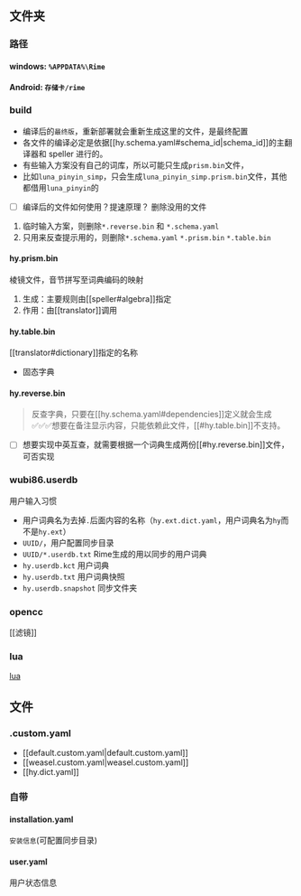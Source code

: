 ## 文件夹
### 路径
#### windows: `%APPDATA%\Rime`
#### Android: `存储卡/rime`

### build
- 编译后的`最终版`，重新部署就会重新生成这里的文件，是最终配置
- 各文件的编译必定是依据[[hy.schema.yaml#schema_id|schema_id]]的主翻译器和 speller 进行的。
- 有些输入方案没有自己的词库，所以可能只生成`prism.bin`文件，
- 比如`luna_pinyin_simp`，只会生成`luna_pinyin_simp.prism.bin`文件，其他都借用`luna_pinyin`的
- [ ] 编译后的文件如何使用？提速原理？
删除没用的文件
1. 临时输入方案，则删除`*.reverse.bin` 和 `*.schema.yaml`
2. 只用来反查提示用的，则删除`*.schema.yaml` `*.prism.bin` `*.table.bin`

#### hy.prism.bin
棱镜文件，音节拼写至词典编码的映射
1. 生成：主要规则由[[speller#algebra]]指定
2. 作用：由[[translator]]调用


#### hy.table.bin
[[translator#dictionary]]指定的名称
- 固态字典

#### hy.reverse.bin
> 反查字典，只要在[[hy.schema.yaml#dependencies]]定义就会生成
✅✅✅想要在备注显示内容，只能依赖此文件，[[#hy.table.bin]]不支持。
- [ ] 想要实现中英互查，就需要根据一个词典生成两份[[#hy.reverse.bin]]文件，可否实现

### wubi86.userdb
用户输入习惯
- 用户词典名为去掉`.`后面内容的名称（`hy.ext.dict.yaml`，用户词典名为`hy`而不是`hy.ext`）
- `UUID/`，用户配置同步目录
- `UUID/*.userdb.txt` Rime生成的用以同步的用户词典
- `hy.userdb.kct` 用户词典
- `hy.userdb.txt` 用户词典快照
- `hy.userdb.snapshot` 同步文件夹

### opencc
[[滤镜]]

### lua
[lua](https://github.com/LEOYoon-Tsaw/Rime_collections/blob/master/Rime_description.md#七lua)
## 文件

### .custom.yaml
- [[default.custom.yaml|default.custom.yaml]]
- [[weasel.custom.yaml|weasel.custom.yaml]]
- [[hy.dict.yaml]]

### 自带
#### installation.yaml
`安装信息`(可配置同步目录)

#### user.yaml
用户状态信息
